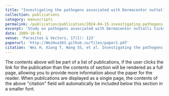 ```yaml
---
title: "Investigating the pathogens associated with Dermacentor nuttalli and its global distribution: A study integrating metagenomic sequencing, meta-analysis and niche modeling"
collection: publications
category: manuscripts
permalink: /publication/publication/2024-04-15-investigating-pathogens-dermacentor.md
excerpt: 'Study on pathogens associated with Dermacentor nuttalli ticks and their global distribution patterns, integrating metagenomic sequencing, meta-analysis, and ecological niche modeling approaches.'
date: 2009-10-01
venue: 'Parasites & Vectors, 17(1): 123'
paperurl: 'http://WeiHua363.github.io/files/paper1.pdf'
citation: 'Wei H, Xiong T, Wang SS, et al. Investigating the pathogens associated with Dermacentor nuttalli and its global distribution: A study integrating metagenomic sequencing, meta-analysis and niche modeling. Int J Parasitol Parasites Wildl. 2024;23:100907. Published 2024 Jan 16. doi:10.1016/j.ijppaw.2024.100907IF: 2.2 Q2'
---
```

The contents above will be part of a list of publications, if the user clicks the link for the publication than the contents of section will be rendered as a full page, allowing you to provide more information about the paper for the reader. When publications are displayed as a single page, the contents of the above "citation" field will automatically be included below this section in a smaller font.
